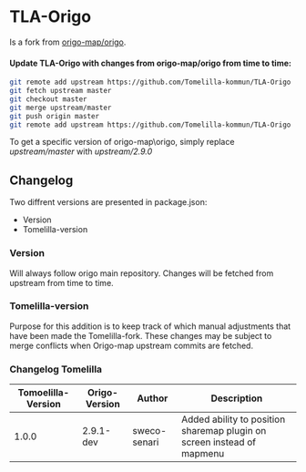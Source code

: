 # TLA-Origo
Is a fork from [origo-map/origo](https://github.com/origo-map/origo).

#### Update TLA-Origo with changes from origo-map/origo from time to time:
```bash 
git remote add upstream https://github.com/Tomelilla-kommun/TLA-Origo
git fetch upstream master
git checkout master
git merge upstream/master
git push origin master
git remote add upstream https://github.com/Tomelilla-kommun/TLA-Origo

```

To get a specific version of origo-map\origo, simply replace *upstream/master* with *upstream/2.9.0*

## Changelog
Two diffrent versions are presented in package.json:
* Version
* Tomelilla-version

### Version
Will always follow origo main repository. Changes will be fetched from upstream from time to time.


### Tomelilla-version
Purpose for this addition is to keep track of which manual adjustments that have been made the Tomelilla-fork. These changes may be subject to merge conflicts when Origo-map upstream commits are fetched.

### Changelog Tomelilla

| Tomoelilla-Version | Origo-Version | Author             | Description                      |
|--------------------|---------------|--------------------|----------------------------------|
| 1.0.0              | 2.9.1-dev     | sweco-senari       | Added ability to position sharemap plugin  on screen instead of mapmenu                  |
